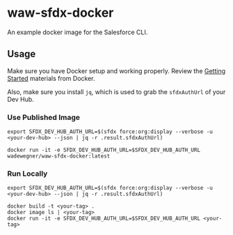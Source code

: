 # waw-sfdx-docker

An example docker image for the Salesforce CLI.

## Usage

Make sure you have Docker setup and working properly. Review the [Getting Started](https://docs.docker.com/get-started/) materials from Docker.

Also, make sure you install `jq`, which is used to grab the `sfdxAuthUrl` of your Dev Hub.

### Use Published Image

```
export SFDX_DEV_HUB_AUTH_URL=$(sfdx force:org:display --verbose -u <your-dev-hub> --json | jq -r .result.sfdxAuthUrl)

docker run -it -e SFDX_DEV_HUB_AUTH_URL=$SFDX_DEV_HUB_AUTH_URL wadewegner/waw-sfdx-docker:latest

```

### Run Locally

```
export SFDX_DEV_HUB_AUTH_URL=$(sfdx force:org:display --verbose -u <your-dev-hub> --json | jq -r .result.sfdxAuthUrl)

docker build -t <your-tag> .
docker image ls | <your-tag>
docker run -it -e SFDX_DEV_HUB_AUTH_URL=$SFDX_DEV_HUB_AUTH_URL <your-tag>
```